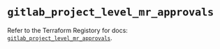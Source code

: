 # `gitlab_project_level_mr_approvals`

Refer to the Terraform Registory for docs: [`gitlab_project_level_mr_approvals`](https://www.terraform.io/docs/providers/gitlab/r/project_level_mr_approvals).
